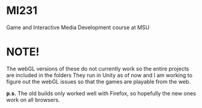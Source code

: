 # MI231
Game and Interactive Media Development course at MSU

# NOTE! 
The webGL versions of these do not currently work so the entire projects are included in the folders
They run in Unity as of now and I am working to figure out the webGL issues so that the games are 
playable from the web.

**p.s.** The old builds only worked well with Firefox, so hopefully the new ones work on all browsers.
